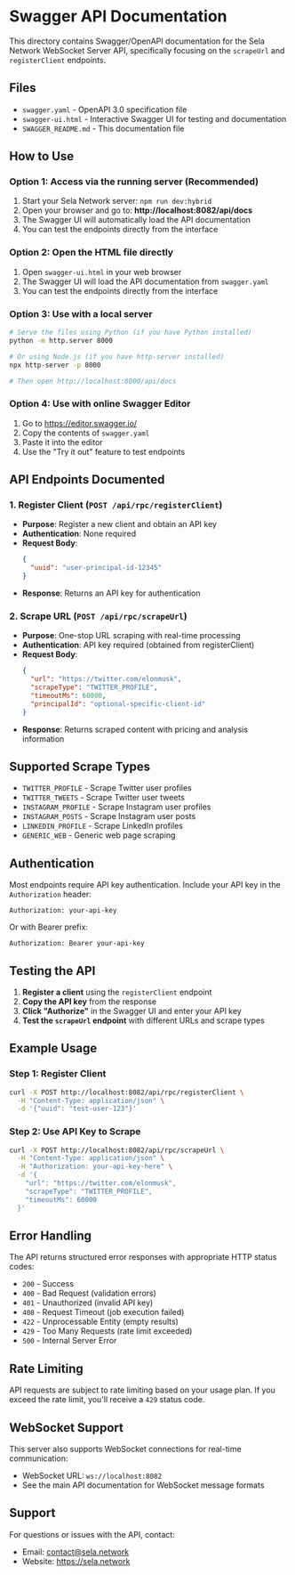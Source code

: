 # Swagger API Documentation

This directory contains Swagger/OpenAPI documentation for the Sela Network WebSocket Server API, specifically focusing on the `scrapeUrl` and `registerClient` endpoints.

## Files

- `swagger.yaml` - OpenAPI 3.0 specification file
- `swagger-ui.html` - Interactive Swagger UI for testing and documentation
- `SWAGGER_README.md` - This documentation file

## How to Use

### Option 1: Access via the running server (Recommended)
1. Start your Sela Network server: `npm run dev:hybrid`
2. Open your browser and go to: **http://localhost:8082/api/docs**
3. The Swagger UI will automatically load the API documentation
4. You can test the endpoints directly from the interface

### Option 2: Open the HTML file directly
1. Open `swagger-ui.html` in your web browser
2. The Swagger UI will load the API documentation from `swagger.yaml`
3. You can test the endpoints directly from the interface

### Option 3: Use with a local server
```bash
# Serve the files using Python (if you have Python installed)
python -m http.server 8000

# Or using Node.js (if you have http-server installed)
npx http-server -p 8000

# Then open http://localhost:8000/api/docs
```

### Option 4: Use with online Swagger Editor
1. Go to https://editor.swagger.io/
2. Copy the contents of `swagger.yaml`
3. Paste it into the editor
4. Use the "Try it out" feature to test endpoints

## API Endpoints Documented

### 1. Register Client (`POST /api/rpc/registerClient`)
- **Purpose**: Register a new client and obtain an API key
- **Authentication**: None required
- **Request Body**: 
  ```json
  {
    "uuid": "user-principal-id-12345"
  }
  ```
- **Response**: Returns an API key for authentication

### 2. Scrape URL (`POST /api/rpc/scrapeUrl`)
- **Purpose**: One-stop URL scraping with real-time processing
- **Authentication**: API key required (obtained from registerClient)
- **Request Body**:
  ```json
  {
    "url": "https://twitter.com/elonmusk",
    "scrapeType": "TWITTER_PROFILE",
    "timeoutMs": 60000,
    "principalId": "optional-specific-client-id"
  }
  ```
- **Response**: Returns scraped content with pricing and analysis information

## Supported Scrape Types

- `TWITTER_PROFILE` - Scrape Twitter user profiles
- `TWITTER_TWEETS` - Scrape Twitter user tweets
- `INSTAGRAM_PROFILE` - Scrape Instagram user profiles
- `INSTAGRAM_POSTS` - Scrape Instagram user posts
- `LINKEDIN_PROFILE` - Scrape LinkedIn profiles
- `GENERIC_WEB` - Generic web page scraping

## Authentication

Most endpoints require API key authentication. Include your API key in the `Authorization` header:

```
Authorization: your-api-key
```

Or with Bearer prefix:
```
Authorization: Bearer your-api-key
```

## Testing the API

1. **Register a client** using the `registerClient` endpoint
2. **Copy the API key** from the response
3. **Click "Authorize"** in the Swagger UI and enter your API key
4. **Test the `scrapeUrl` endpoint** with different URLs and scrape types

## Example Usage

### Step 1: Register Client
```bash
curl -X POST http://localhost:8082/api/rpc/registerClient \
  -H "Content-Type: application/json" \
  -d '{"uuid": "test-user-123"}'
```

### Step 2: Use API Key to Scrape
```bash
curl -X POST http://localhost:8082/api/rpc/scrapeUrl \
  -H "Content-Type: application/json" \
  -H "Authorization: your-api-key-here" \
  -d '{
    "url": "https://twitter.com/elonmusk",
    "scrapeType": "TWITTER_PROFILE",
    "timeoutMs": 60000
  }'
```

## Error Handling

The API returns structured error responses with appropriate HTTP status codes:

- `200` - Success
- `400` - Bad Request (validation errors)
- `401` - Unauthorized (invalid API key)
- `408` - Request Timeout (job execution failed)
- `422` - Unprocessable Entity (empty results)
- `429` - Too Many Requests (rate limit exceeded)
- `500` - Internal Server Error

## Rate Limiting

API requests are subject to rate limiting based on your usage plan. If you exceed the rate limit, you'll receive a `429` status code.

## WebSocket Support

This server also supports WebSocket connections for real-time communication:
- WebSocket URL: `ws://localhost:8082`
- See the main API documentation for WebSocket message formats

## Support

For questions or issues with the API, contact:
- Email: contact@sela.network
- Website: https://sela.network
